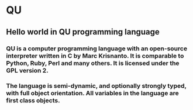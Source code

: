 # QU
## Hello world in QU programming language

### QU is a computer programming language with an open-source interpreter written in C by Marc Krisnanto. It is comparable to Python, Ruby, Perl and many others. It is licensed under the GPL version 2.

### The language is semi-dynamic, and optionally strongly typed, with full object orientation. All variables in the language are first class objects.